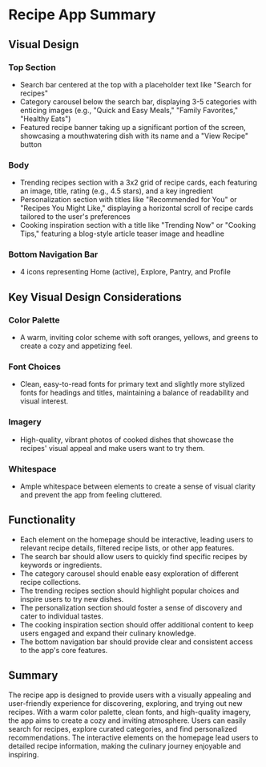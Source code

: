 # Recipe App Summary

## Visual Design

### Top Section
- Search bar centered at the top with a placeholder text like "Search for recipes"
- Category carousel below the search bar, displaying 3-5 categories with enticing images (e.g., "Quick and Easy Meals," "Family Favorites," "Healthy Eats")
- Featured recipe banner taking up a significant portion of the screen, showcasing a mouthwatering dish with its name and a "View Recipe" button

### Body
- Trending recipes section with a 3x2 grid of recipe cards, each featuring an image, title, rating (e.g., 4.5 stars), and a key ingredient
- Personalization section with titles like "Recommended for You" or "Recipes You Might Like," displaying a horizontal scroll of recipe cards tailored to the user's preferences
- Cooking inspiration section with a title like "Trending Now" or "Cooking Tips," featuring a blog-style article teaser image and headline

### Bottom Navigation Bar
- 4 icons representing Home (active), Explore, Pantry, and Profile

## Key Visual Design Considerations

### Color Palette
- A warm, inviting color scheme with soft oranges, yellows, and greens to create a cozy and appetizing feel.

### Font Choices
- Clean, easy-to-read fonts for primary text and slightly more stylized fonts for headings and titles, maintaining a balance of readability and visual interest.

### Imagery
- High-quality, vibrant photos of cooked dishes that showcase the recipes' visual appeal and make users want to try them.

### Whitespace
- Ample whitespace between elements to create a sense of visual clarity and prevent the app from feeling cluttered.

## Functionality

- Each element on the homepage should be interactive, leading users to relevant recipe details, filtered recipe lists, or other app features.
- The search bar should allow users to quickly find specific recipes by keywords or ingredients.
- The category carousel should enable easy exploration of different recipe collections.
- The trending recipes section should highlight popular choices and inspire users to try new dishes.
- The personalization section should foster a sense of discovery and cater to individual tastes.
- The cooking inspiration section should offer additional content to keep users engaged and expand their culinary knowledge.
- The bottom navigation bar should provide clear and consistent access to the app's core features.

## Summary

The recipe app is designed to provide users with a visually appealing and user-friendly experience for discovering, exploring, and trying out new recipes. With a warm color palette, clean fonts, and high-quality imagery, the app aims to create a cozy and inviting atmosphere. Users can easily search for recipes, explore curated categories, and find personalized recommendations. The interactive elements on the homepage lead users to detailed recipe information, making the culinary journey enjoyable and inspiring.

